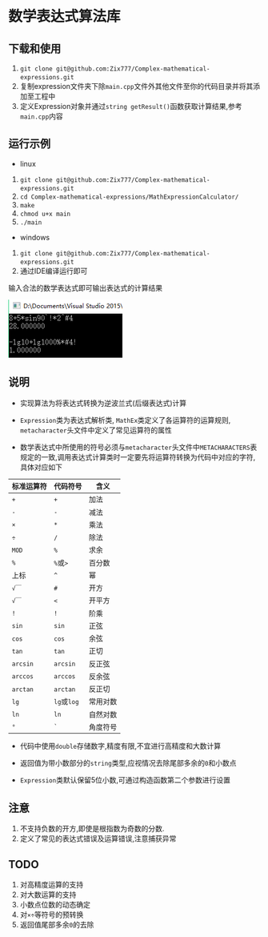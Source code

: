 # 数学表达式算法库
## 下载和使用
1. `git clone git@github.com:Zix777/Complex-mathematical-expressions.git`
2. 复制expression文件夹下除`main.cpp`文件外其他文件至你的代码目录并将其添加至工程中
3. 定义Expression对象并通过`string getResult()`函数获取计算结果,参考`main.cpp`内容

## 运行示例
- linux
 1. `git clone git@github.com:Zix777/Complex-mathematical-expressions.git`
 2. `cd Complex-mathematical-expressions/MathExpressionCalculator/`
 3. `make`
 4. `chmod u+x main`
 5. `./main`

- windows
 1. `git clone git@github.com:Zix777/Complex-mathematical-expressions.git`
 2. 通过IDE编译运行即可

输入合法的数学表达式即可输出表达式的计算结果

![示例界面](https://github.com/Zix777/Complex-mathematical-expressions/blob/master/screenshot/sp20161010_214714.png)

## 说明
- 实现算法为将表达式转换为逆波兰式(后缀表达式)计算

- `Expression`类为表达式解析类, `MathEx`类定义了各运算符的运算规则, `metacharacter`头文件中定义了常见运算符的属性

- 数学表达式中所使用的符号必须与`metacharacter`头文件中`METACHARACTERS`表规定的一致,调用表达式计算类时一定要先将运算符转换为代码中对应的字符,具体对应如下

标准运算符|代码符号|含义
---------------|-----------|------
`+`|`+`|加法
`-`|`-`|减法
`×`|`*`|乘法
`÷`|`/`|除法
`MOD`|`%`|求余
`%`|`%`或`>`|百分数
上标|`^`|幂
`√￣`|`#`|开方
`√￣`|`<`|开平方
`!`|`!`|阶乘
`sin`|`sin`|正弦
`cos`|`cos`|余弦
`tan`|`tan`|正切
`arcsin`|`arcsin`|反正弦
`arccos`|`arccos`|反余弦
`arctan`|`arctan`|反正切
`lg`|`lg`或`log`|常用对数
`ln`|`ln`|自然对数
`°`|`` ` ``|角度符号

- 代码中使用`double`存储数字,精度有限,不宜进行高精度和大数计算

- 返回值为带小数部分的`string`类型,应视情况去除尾部多余的`0`和小数点

- `Expression`类默认保留5位小数,可通过构造函数第二个参数进行设置

## 注意
1. 不支持负数的开方,即使是根指数为奇数的分数.
2. 定义了常见的表达式错误及运算错误,注意捕获异常

## TODO
1. 对高精度运算的支持
2. 对大数运算的支持
3. 小数点位数的动态确定
4. 对`×÷`等符号的预转换
3. 返回值尾部多余`0`的去除
